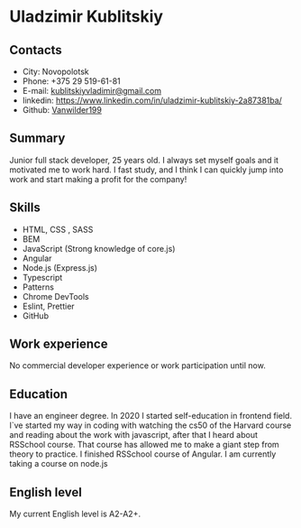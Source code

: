 # Uladzimir Kublitskiy

## Contacts

- City: Novopolotsk
- Phone: +375 29 519-61-81
- E-mail: [kublitskiyvladimir@gmail.com](mailto:kublitskiyvladimir@gmail.com)
- linkedin: https://www.linkedin.com/in/uladzimir-kublitskiy-2a87381ba/
- Github: [Vanwilder199](https://github.com/Vanwilder199)

## Summary

Junior full stack developer, 25 years old. I always set myself goals and it motivated me to work
hard. I fast study, and I think I can quickly jump into work and start making a profit for the company!

## Skills

- HTML, CSS , SASS
- BEM
- JavaScript (Strong knowledge  of core.js)
- Angular
- Node.js (Express.js)
- Typescript
- Patterns
- Chrome DevTools
- Eslint, Prettier
- GitHub


## Work experience

No commercial developer experience or work participation until now.

## Education

I have an engineer degree. In 2020 I started self-education in frontend field.
I`ve started my way in coding with watching the cs50 of the Harvard course and reading about
the work with javascript, after that I heard about RSSchool course. That course has allowed me to make 
a giant step from theory to practice. I finished RSSchool course of Angular. I am currently taking a course on node.js
## English level
My current English level is A2-A2+.
